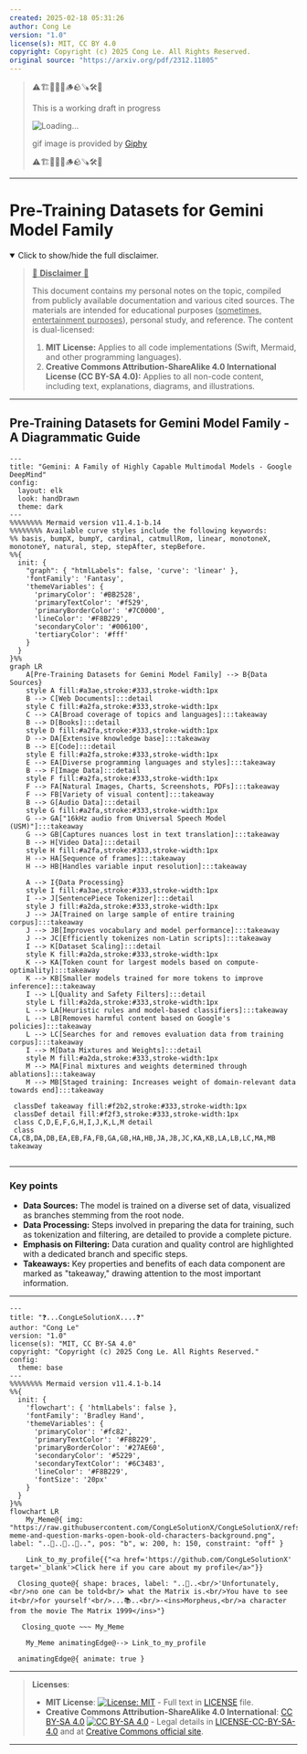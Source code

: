 ```yaml
---
created: 2025-02-18 05:31:26
author: Cong Le
version: "1.0"
license(s): MIT, CC BY 4.0
copyright: Copyright (c) 2025 Cong Le. All Rights Reserved.
original source: "https://arxiv.org/pdf/2312.11805"
---
```


> ⚠️🏗️🚧🦺🧱🪵🪨🪚🛠️👷
> 
> This is a working draft in progress
> 
> ![Loading...](https://media2.giphy.com/media/v1.Y2lkPTc5MGI3NjExMDNleGtrM256OGd4MjczdDgzcjB6Y2ltMHV3bXd3MmQ2OHh5a3plcSZlcD12MV9pbnRlcm5hbF9naWZfYnlfaWQmY3Q9Zw/PfR64JndE2DhS/giphy.gif)
>
> gif image is provided by [Giphy](https://giphy.com)
> 
> ⚠️🏗️🚧🦺🧱🪵🪨🪚🛠️👷


----


# Pre-Training Datasets for Gemini Model Family
<details open>
<summary>Click to show/hide the full disclaimer.</summary>
   
> <ins>📢 **Disclaimer** 🚨</ins>
>
> This document contains my personal notes on the topic,
> compiled from publicly available documentation and various cited sources.
> The materials are intended for educational purposes (<ins>sometimes, entertainment purposes</ins>), personal study, and reference.
> The content is dual-licensed:
> 1. **MIT License:** Applies to all code implementations (Swift, Mermaid, and other programming languages).
> 2. **Creative Commons Attribution-ShareAlike 4.0 International License (CC BY-SA 4.0):** Applies to all non-code content, including text, explanations, diagrams, and illustrations.

</details>

---


## Pre-Training Datasets for Gemini Model Family - A Diagrammatic Guide 


```mermaid
---
title: "Gemini: A Family of Highly Capable Multimodal Models - Google DeepMind"
config:
  layout: elk
  look: handDrawn
  theme: dark
---
%%%%%%%% Mermaid version v11.4.1-b.14
%%%%%%%% Available curve styles include the following keywords:
%% basis, bumpX, bumpY, cardinal, catmullRom, linear, monotoneX, monotoneY, natural, step, stepAfter, stepBefore.
%%{
  init: {
    "graph": { "htmlLabels": false, 'curve': 'linear' },
    'fontFamily': 'Fantasy',
    'themeVariables': {
      'primaryColor': '#BB2528',
      'primaryTextColor': '#f529',
      'primaryBorderColor': '#7C0000',
      'lineColor': '#F8B229',
      'secondaryColor': '#006100',
      'tertiaryColor': '#fff'
    }
  }
}%%
graph LR
    A[Pre-Training Datasets for Gemini Model Family] --> B{Data Sources}
    style A fill:#a3ae,stroke:#333,stroke-width:1px
    B --> C[Web Documents]:::detail
    style C fill:#a2fa,stroke:#333,stroke-width:1px
    C --> CA[Broad coverage of topics and languages]:::takeaway
    B --> D[Books]:::detail
    style D fill:#a2fa,stroke:#333,stroke-width:1px
    D --> DA[Extensive knowledge base]:::takeaway
    B --> E[Code]:::detail
    style E fill:#a2fa,stroke:#333,stroke-width:1px
    E --> EA[Diverse programming languages and styles]:::takeaway
    B --> F[Image Data]:::detail
    style F fill:#a2fa,stroke:#333,stroke-width:1px
    F --> FA[Natural Images, Charts, Screenshots, PDFs]:::takeaway
    F --> FB[Variety of visual content]:::takeaway
    B --> G[Audio Data]:::detail
    style G fill:#a2fa,stroke:#333,stroke-width:1px
    G --> GA["16kHz audio from Universal Speech Model (USM)"]:::takeaway
    G --> GB[Captures nuances lost in text translation]:::takeaway
    B --> H[Video Data]:::detail
    style H fill:#a2fa,stroke:#333,stroke-width:1px
    H --> HA[Sequence of frames]:::takeaway
    H --> HB[Handles variable input resolution]:::takeaway
    
    A --> I{Data Processing}
    style I fill:#a3ae,stroke:#333,stroke-width:1px
    I --> J[SentencePiece Tokenizer]:::detail
    style J fill:#a2da,stroke:#333,stroke-width:1px
    J --> JA[Trained on large sample of entire training corpus]:::takeaway
    J --> JB[Improves vocabulary and model performance]:::takeaway
    J --> JC[Efficiently tokenizes non-Latin scripts]:::takeaway
    I --> K[Dataset Scaling]:::detail
    style K fill:#a2da,stroke:#333,stroke-width:1px
    K --> KA[Token count for largest models based on compute-optimality]:::takeaway
    K --> KB[Smaller models trained for more tokens to improve inference]:::takeaway
    I --> L[Quality and Safety Filters]:::detail
    style L fill:#a2da,stroke:#333,stroke-width:1px
    L --> LA[Heuristic rules and model-based classifiers]:::takeaway
    L --> LB[Removes harmful content based on Google's policies]:::takeaway
    L --> LC[Searches for and removes evaluation data from training corpus]:::takeaway
    I --> M[Data Mixtures and Weights]:::detail
    style M fill:#a2da,stroke:#333,stroke-width:1px
    M --> MA[Final mixtures and weights determined through ablations]:::takeaway
    M --> MB[Staged training: Increases weight of domain-relevant data towards end]:::takeaway

 classDef takeaway fill:#f2b2,stroke:#333,stroke-width:1px
 classDef detail fill:#f2f3,stroke:#333,stroke-width:1px
 class C,D,E,F,G,H,I,J,K,L,M detail
 class CA,CB,DA,DB,EA,EB,FA,FB,GA,GB,HA,HB,JA,JB,JC,KA,KB,LA,LB,LC,MA,MB takeaway
 
```

---


### Key points

*   **Data Sources:** The model is trained on a diverse set of data, visualized as branches stemming from the root node.
*   **Data Processing:** Steps involved in preparing the data for training, such as tokenization and filtering, are detailed to provide a complete picture.
*   **Emphasis on Filtering:** Data curation and quality control are highlighted with a dedicated branch and specific steps.
*   **Takeaways:** Key properties and benefits of each data component are marked as "takeaway," drawing attention to the most important information.




---


```mermaid
---
title: "❓...CongLeSolutionX....❓"
author: "Cong Le"
version: "1.0"
license(s): "MIT, CC BY-SA 4.0"
copyright: "Copyright (c) 2025 Cong Le. All Rights Reserved."
config:
  theme: base
---
%%%%%%%% Mermaid version v11.4.1-b.14
%%{
  init: {
    'flowchart': { 'htmlLabels': false },
    'fontFamily': 'Bradley Hand',
    'themeVariables': {
      'primaryColor': '#fc82',
      'primaryTextColor': '#F8B229',
      'primaryBorderColor': '#27AE60',
      'secondaryColor': '#5229',
      'secondaryTextColor': '#6C3483',
      'lineColor': '#F8B229',
      'fontSize': '20px'
    }
  }
}%%
flowchart LR
    My_Meme@{ img: "https://raw.githubusercontent.com/CongLeSolutionX/CongLeSolutionX/refs/heads/main/assets/images/My-meme-and-question-marks-open-book-old-characters-background.png", label: "..🙉..👀..📖..", pos: "b", w: 200, h: 150, constraint: "off" }
   
    Link_to_my_profile{{"<a href='https://github.com/CongLeSolutionX' target='_blank'>Click here if you care about my profile</a>"}}

  Closing_quote@{ shape: braces, label: "..👀..<br/>'Unfortunately,<br/>no one can be told<br/> what the Matrix is.<br/>You have to see it<br/>for yourself'<br/>...📚..<br/>-<ins>Morpheus,<br/>a character from the movie The Matrix 1999</ins>"}

   Closing_quote ~~~ My_Meme

    My_Meme animatingEdge@--> Link_to_my_profile
  
  animatingEdge@{ animate: true }

```

---
><b>Licenses</b>:
>
>- <b>MIT License</b>:  [![License: MIT](https://img.shields.io/badge/License-MIT-yellow.svg)](LICENSE) - Full text in [LICENSE](LICENSE) file.
>- <b>Creative Commons Attribution-ShareAlike 4.0 International</b>: [CC BY-SA 4.0](https://creativecommons.org/licenses/by-sa/4.0/) [![CC BY-SA 4.0](https://licensebuttons.net/l/by-sa/4.0/88x31.png)](https://creativecommons.org/licenses/by-sa/4.0/) - Legal details in [LICENSE-CC-BY-SA-4.0](THE_PAST/LICENSE-CC-BY-SA-4.0) and at [Creative Commons official site](https://creativecommons.org/licenses/by-sa/4.0/).
>
---
